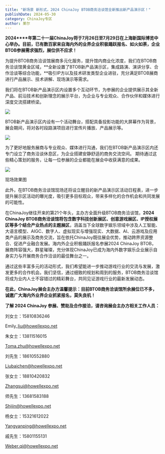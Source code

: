 ```yaml
---
title: "新场景 新形式，2024 ChinaJoy BTOB商务洽谈馆全新推出新产品演示区！"
publishDate: 2024-05-30
category: ChinaJoy专区
author: 莱尔
---
```


**2024****年第二十一届ChinaJoy将于7月26日至7月29日在上海新国际博览中心举办。目前，已有数百家来自海内外的业界企业积极踊跃报名、如火如荼，企业BTOB参展需求强烈，展位供不应求！**

为提升BTOB商务洽谈馆展商多元化服务，提升馆内商业化浓度，我们在BTOB商务洽谈馆黄金区域，**全新设置了BTOB新产品演示区，集成路演、演讲分享、合作洽谈等综合功能，**吸引IP方以及技术研发类型企业进驻，充分满足BTOB展商进行产品展示、技术讲解、现场演示等需求。

我们将在BTOB新产品演示区内设置多个互动环节，为参展的企业提供展示其全新产品、前沿技术和创新理念的展示平台，为企业与专业观众、合作伙伴和媒体进行深度交流搭建桥梁。

![](https://ec-net-1251389766.cos.ap-shanghai.myqcloud.com/wp-content/uploads/2024/05/20240530103732715-1024x683.jpg)

BTOB新产品演示区内设有一个活动舞台，搭配具备投影功能的大屏幕作为背景，展会期间，将对各时段路演项目进行宣传片播放、产品展示等。

![](https://ec-net-1251389766.cos.ap-shanghai.myqcloud.com/wp-content/uploads/2024/05/20240530103709331-1024x683.jpg)

为了更好地服务展商与专业观众、媒体进行沟通，我们在BTOB新产品演示区内还专门设立了商务洽谈休息区，为企业搭建安静舒适的商务交流空间。 期待通过这些精心策划的服务，让每一位参展的企业都能在展会中收获满意的成果。

![](https://ec-net-1251389766.cos.ap-shanghai.myqcloud.com/wp-content/uploads/2024/05/20240530103729552-1024x559.jpg)

现场效果图

此外，在BTOB商务洽谈馆现场还将设立醒目的新产品演示区活动日程表，进一步提升展示区活动的曝光度，吸引更多目标观众，带来多样化的合作机会和共同发展的可能性。

在ChinaJoy继往开来的第21个年头，主办方全面升级BTOB商务洽谈馆，**2024 ChinaJoy BTOB商务洽谈馆将包含数字科技创新展区、创意游戏展区、IP授权展区等多个结合产业热点的主题展区**，涵盖当下全球数字娱乐领域中涉及人工智能、大语言模型、AIGC、数字人、虚拟现实与增强现实、大数据、AI、云游戏及应用类产品的展示及商务交流，旨在依托ChinaJoy既往展会优势，推动跨界资源整合、促进产业融合发展。海内外企业积极踊跃报名参展2024 ChinaJoy BTOB，展商阵容强大，群星璀璨，充分体现ChinaJoy已成为海内外数字娱乐企业展示自身实力与开展商务合作洽谈的最佳舞台之一。

通过这些丰富多元的活动形式，我们希望能进一步推动游戏行业的交流与发展，激发更多的合作机会。我们坚信，通过细致的规划和周到的服务，BTOB商务洽谈馆将成为业内人士不容错过的精彩舞台，共同见证游戏行业的最新发展动态。

**在此，ChinaJoy展会主办方温馨提示：目前BTOB商务洽谈馆所余展位已不多，诚邀广大海内外业界企业抓紧报名，莫失良机！**

**了解 2024 ChinaJoy 参展、赞助及合作接洽，请咨询展会主办方相关工作人员：**

刘女士：15810836246

Emily\_liu@howellexpo.net

朱女士：13811516015

Toma.zhu@howellexpo.net

刘先生：18610552880

Liubaichen@howellexpo.net

张女士：18810420832

Zhangsui@howellexpo.net

师先生：13681583188

Shijin@howellexpo.net

  
杨女士：15321612022

Yangyanping@howellexpo.net

  
戚先生：15801155131

Weber.qi@howellexpo.net
